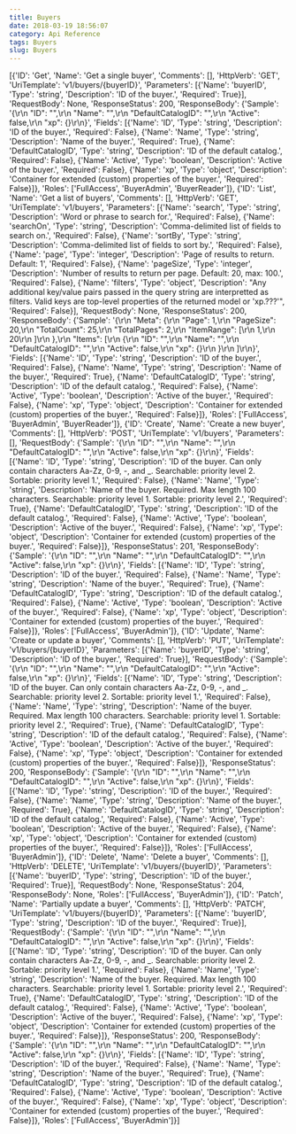 ```yaml
---
title: Buyers
date: 2018-03-19 18:56:07
category: Api Reference
tags: Buyers
slug: Buyers
---
```

[{'ID': 'Get', 'Name': 'Get a single buyer', 'Comments': [], 'HttpVerb': 'GET', 'UriTemplate': 'v1/buyers/{buyerID}', 'Parameters': [{'Name': 'buyerID', 'Type': 'string', 'Description': 'ID of the buyer.', 'Required': True}], 'RequestBody': None, 'ResponseStatus': 200, 'ResponseBody': {'Sample': '{\r\n  "ID": "",\r\n  "Name": "",\r\n  "DefaultCatalogID": "",\r\n  "Active": false,\r\n  "xp": {}\r\n}', 'Fields': [{'Name': 'ID', 'Type': 'string', 'Description': 'ID of the buyer.', 'Required': False}, {'Name': 'Name', 'Type': 'string', 'Description': 'Name of the buyer.', 'Required': True}, {'Name': 'DefaultCatalogID', 'Type': 'string', 'Description': 'ID of the default catalog.', 'Required': False}, {'Name': 'Active', 'Type': 'boolean', 'Description': 'Active of the buyer.', 'Required': False}, {'Name': 'xp', 'Type': 'object', 'Description': 'Container for extended (custom) properties of the buyer.', 'Required': False}]}, 'Roles': ['FullAccess', 'BuyerAdmin', 'BuyerReader']}, {'ID': 'List', 'Name': 'Get a list of buyers', 'Comments': [], 'HttpVerb': 'GET', 'UriTemplate': 'v1/buyers', 'Parameters': [{'Name': 'search', 'Type': 'string', 'Description': 'Word or phrase to search for.', 'Required': False}, {'Name': 'searchOn', 'Type': 'string', 'Description': 'Comma-delimited list of fields to search on.', 'Required': False}, {'Name': 'sortBy', 'Type': 'string', 'Description': 'Comma-delimited list of fields to sort by.', 'Required': False}, {'Name': 'page', 'Type': 'integer', 'Description': 'Page of results to return. Default: 1', 'Required': False}, {'Name': 'pageSize', 'Type': 'integer', 'Description': 'Number of results to return per page. Default: 20, max: 100.', 'Required': False}, {'Name': 'filters', 'Type': 'object', 'Description': "Any additional key/value pairs passed in the query string are interpretted as filters. Valid keys are top-level properties of the returned model or 'xp.???'", 'Required': False}], 'RequestBody': None, 'ResponseStatus': 200, 'ResponseBody': {'Sample': '{\r\n  "Meta": {\r\n    "Page": 1,\r\n    "PageSize": 20,\r\n    "TotalCount": 25,\r\n    "TotalPages": 2,\r\n    "ItemRange": [\r\n      1,\r\n      20\r\n    ]\r\n  },\r\n  "Items": [\r\n    {\r\n      "ID": "",\r\n      "Name": "",\r\n      "DefaultCatalogID": "",\r\n      "Active": false,\r\n      "xp": {}\r\n    }\r\n  ]\r\n}', 'Fields': [{'Name': 'ID', 'Type': 'string', 'Description': 'ID of the buyer.', 'Required': False}, {'Name': 'Name', 'Type': 'string', 'Description': 'Name of the buyer.', 'Required': True}, {'Name': 'DefaultCatalogID', 'Type': 'string', 'Description': 'ID of the default catalog.', 'Required': False}, {'Name': 'Active', 'Type': 'boolean', 'Description': 'Active of the buyer.', 'Required': False}, {'Name': 'xp', 'Type': 'object', 'Description': 'Container for extended (custom) properties of the buyer.', 'Required': False}]}, 'Roles': ['FullAccess', 'BuyerAdmin', 'BuyerReader']}, {'ID': 'Create', 'Name': 'Create a new buyer', 'Comments': [], 'HttpVerb': 'POST', 'UriTemplate': 'v1/buyers', 'Parameters': [], 'RequestBody': {'Sample': '{\r\n  "ID": "",\r\n  "Name": "",\r\n  "DefaultCatalogID": "",\r\n  "Active": false,\r\n  "xp": {}\r\n}', 'Fields': [{'Name': 'ID', 'Type': 'string', 'Description': 'ID of the buyer. Can only contain characters Aa-Zz, 0-9, -, and _. Searchable: priority level 2. Sortable: priority level 1.', 'Required': False}, {'Name': 'Name', 'Type': 'string', 'Description': 'Name of the buyer. Required. Max length 100 characters. Searchable: priority level 1. Sortable: priority level 2.', 'Required': True}, {'Name': 'DefaultCatalogID', 'Type': 'string', 'Description': 'ID of the default catalog.', 'Required': False}, {'Name': 'Active', 'Type': 'boolean', 'Description': 'Active of the buyer.', 'Required': False}, {'Name': 'xp', 'Type': 'object', 'Description': 'Container for extended (custom) properties of the buyer.', 'Required': False}]}, 'ResponseStatus': 201, 'ResponseBody': {'Sample': '{\r\n  "ID": "",\r\n  "Name": "",\r\n  "DefaultCatalogID": "",\r\n  "Active": false,\r\n  "xp": {}\r\n}', 'Fields': [{'Name': 'ID', 'Type': 'string', 'Description': 'ID of the buyer.', 'Required': False}, {'Name': 'Name', 'Type': 'string', 'Description': 'Name of the buyer.', 'Required': True}, {'Name': 'DefaultCatalogID', 'Type': 'string', 'Description': 'ID of the default catalog.', 'Required': False}, {'Name': 'Active', 'Type': 'boolean', 'Description': 'Active of the buyer.', 'Required': False}, {'Name': 'xp', 'Type': 'object', 'Description': 'Container for extended (custom) properties of the buyer.', 'Required': False}]}, 'Roles': ['FullAccess', 'BuyerAdmin']}, {'ID': 'Update', 'Name': 'Create or update a buyer', 'Comments': [], 'HttpVerb': 'PUT', 'UriTemplate': 'v1/buyers/{buyerID}', 'Parameters': [{'Name': 'buyerID', 'Type': 'string', 'Description': 'ID of the buyer.', 'Required': True}], 'RequestBody': {'Sample': '{\r\n  "ID": "",\r\n  "Name": "",\r\n  "DefaultCatalogID": "",\r\n  "Active": false,\r\n  "xp": {}\r\n}', 'Fields': [{'Name': 'ID', 'Type': 'string', 'Description': 'ID of the buyer. Can only contain characters Aa-Zz, 0-9, -, and _. Searchable: priority level 2. Sortable: priority level 1.', 'Required': False}, {'Name': 'Name', 'Type': 'string', 'Description': 'Name of the buyer. Required. Max length 100 characters. Searchable: priority level 1. Sortable: priority level 2.', 'Required': True}, {'Name': 'DefaultCatalogID', 'Type': 'string', 'Description': 'ID of the default catalog.', 'Required': False}, {'Name': 'Active', 'Type': 'boolean', 'Description': 'Active of the buyer.', 'Required': False}, {'Name': 'xp', 'Type': 'object', 'Description': 'Container for extended (custom) properties of the buyer.', 'Required': False}]}, 'ResponseStatus': 200, 'ResponseBody': {'Sample': '{\r\n  "ID": "",\r\n  "Name": "",\r\n  "DefaultCatalogID": "",\r\n  "Active": false,\r\n  "xp": {}\r\n}', 'Fields': [{'Name': 'ID', 'Type': 'string', 'Description': 'ID of the buyer.', 'Required': False}, {'Name': 'Name', 'Type': 'string', 'Description': 'Name of the buyer.', 'Required': True}, {'Name': 'DefaultCatalogID', 'Type': 'string', 'Description': 'ID of the default catalog.', 'Required': False}, {'Name': 'Active', 'Type': 'boolean', 'Description': 'Active of the buyer.', 'Required': False}, {'Name': 'xp', 'Type': 'object', 'Description': 'Container for extended (custom) properties of the buyer.', 'Required': False}]}, 'Roles': ['FullAccess', 'BuyerAdmin']}, {'ID': 'Delete', 'Name': 'Delete a buyer', 'Comments': [], 'HttpVerb': 'DELETE', 'UriTemplate': 'v1/buyers/{buyerID}', 'Parameters': [{'Name': 'buyerID', 'Type': 'string', 'Description': 'ID of the buyer.', 'Required': True}], 'RequestBody': None, 'ResponseStatus': 204, 'ResponseBody': None, 'Roles': ['FullAccess', 'BuyerAdmin']}, {'ID': 'Patch', 'Name': 'Partially update a buyer', 'Comments': [], 'HttpVerb': 'PATCH', 'UriTemplate': 'v1/buyers/{buyerID}', 'Parameters': [{'Name': 'buyerID', 'Type': 'string', 'Description': 'ID of the buyer.', 'Required': True}], 'RequestBody': {'Sample': '{\r\n  "ID": "",\r\n  "Name": "",\r\n  "DefaultCatalogID": "",\r\n  "Active": false,\r\n  "xp": {}\r\n}', 'Fields': [{'Name': 'ID', 'Type': 'string', 'Description': 'ID of the buyer. Can only contain characters Aa-Zz, 0-9, -, and _. Searchable: priority level 2. Sortable: priority level 1.', 'Required': False}, {'Name': 'Name', 'Type': 'string', 'Description': 'Name of the buyer. Required. Max length 100 characters. Searchable: priority level 1. Sortable: priority level 2.', 'Required': True}, {'Name': 'DefaultCatalogID', 'Type': 'string', 'Description': 'ID of the default catalog.', 'Required': False}, {'Name': 'Active', 'Type': 'boolean', 'Description': 'Active of the buyer.', 'Required': False}, {'Name': 'xp', 'Type': 'object', 'Description': 'Container for extended (custom) properties of the buyer.', 'Required': False}]}, 'ResponseStatus': 200, 'ResponseBody': {'Sample': '{\r\n  "ID": "",\r\n  "Name": "",\r\n  "DefaultCatalogID": "",\r\n  "Active": false,\r\n  "xp": {}\r\n}', 'Fields': [{'Name': 'ID', 'Type': 'string', 'Description': 'ID of the buyer.', 'Required': False}, {'Name': 'Name', 'Type': 'string', 'Description': 'Name of the buyer.', 'Required': True}, {'Name': 'DefaultCatalogID', 'Type': 'string', 'Description': 'ID of the default catalog.', 'Required': False}, {'Name': 'Active', 'Type': 'boolean', 'Description': 'Active of the buyer.', 'Required': False}, {'Name': 'xp', 'Type': 'object', 'Description': 'Container for extended (custom) properties of the buyer.', 'Required': False}]}, 'Roles': ['FullAccess', 'BuyerAdmin']}]